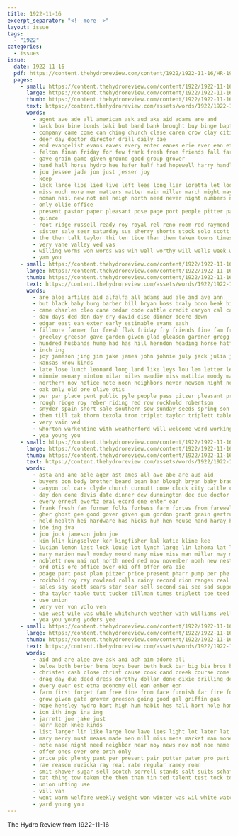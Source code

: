 ```yaml
---
title: 1922-11-16
excerpt_separator: "<!--more-->"
layout: issue
tags:
  - "1922"
categories:
  - issues
issue:
  date: 1922-11-16
  pdf: https://content.thehydroreview.com/content/1922/1922-11-16/HR-1922-11-16.pdf
  pages:
    - small: https://content.thehydroreview.com/content/1922/1922-11-16/small/HR-1922-11-16-01.jpg
      large: https://content.thehydroreview.com/content/1922/1922-11-16/large/HR-1922-11-16-01.jpg
      thumb: https://content.thehydroreview.com/content/1922/1922-11-16/thumbnails/HR-1922-11-16-01.jpg
      text: https://content.thehydroreview.com/assets/words/1922/1922-11-16/HR-1922-11-16-01.txt
      words:
        - agent ave ade all american ask aud ake aid adams are and
        - back boa bine bonds baki but band bank brought buy binge baptist ben brown best board business bert better bor breeze been books berri bran bristow began brief big brothers
        - company came come can ching church clase caren crow clay citizen caine carry certain child columbia cashier chara cash cal con christian cin clas cha col comfort
        - deer day doctor director drill daily dae
        - end evangelist evans eaves every enter eanes erie ever ean etter
        - felton finan friday for few frank fresh from friends fall farm fase first fay former fear full
        - gave grain game given ground good group grover
        - hand hall horse hydro hee hafer half had hopewell harry handle homan hicks has her home heading held heater hool hess huffman head hern hardware hard herrera him
        - jou jessee jade jon just jesser joy
        - keep
        - lack large lips lied live left lees long lier loretta let lodge lad life list last little lynch lose
        - miss much more mer matters matter main miller march might may many members mon men mill made mar market most
        - noman nail new not nel neigh north need never night numbers nee now nation nov novy notice
        - only ollie office
        - present pastor paper pleasant pose page port people pitter pain palmer pauls pope pee pia purcell posh par pitzer peach
        - quince
        - root ridge russell ready roy royal rel reno room red raymond real
        - sister sale seer saturday sus sherry shorts stock solo scott smith son station state ser said street school sunday second she shown shall supply ster shou saving stores see streets supple stove
        - the then talk taylor thi ten tice than them taken towns times thrift town tran too tol tears tonic tam trial
        - very vane valley ved vas
        - willing worms won words was win well worthy will wells week wood wilson wheat with want white west wat world weare why
        - yam you
    - small: https://content.thehydroreview.com/content/1922/1922-11-16/small/HR-1922-11-16-02.jpg
      large: https://content.thehydroreview.com/content/1922/1922-11-16/large/HR-1922-11-16-02.jpg
      thumb: https://content.thehydroreview.com/content/1922/1922-11-16/thumbnails/HR-1922-11-16-02.jpg
      text: https://content.thehydroreview.com/assets/words/1922/1922-11-16/HR-1922-11-16-02.txt
      words:
        - are aloe artiles aid alfalfa all adams aud ale and ave ann
        - but black baby burg barber bill bryan boss braly boon beak binder been branson bertrand bran business bloom bright born bernie buck ben bea bread bull
        - came charles cleo cane cedar code cattle credit canyon cal car church clay cox clerk carl course city colorado chu christmas can corn
        - dau days ded den day dry david dise dinner deere down
        - edgar east ean exter early estimable evans eash
        - fillmore farmer for fresh flak friday fry friends fine fam from foot frid few farms falling fallen field fara
        - greeley greeson gave garden given glad gleason gardner gregg glidewell grain grace gertrud grand george garrison good
        - hundred husbands hume had has hill herndon heading horse hatfield hot her hor how howard hee harvest house har hydro hei hunt hicks head harry home hope horn
        - inch ing
        - joy jameson jing jim jake james john johnie july jack julia jene
        - kansas know kinds
        - late lose lunch leonard long land like leys lou lem letter left last large lister lena living little
        - minnie menary minton milar miles maudie miss matilda moody mas much mil mile most mare many members missouri monday mound market mention merry mules mon mccormick mat morning master milk
        - northern nov notice note noon neighbors never newsom night november north new
        - oak only old ore olive otis
        - per par place pent public pyle people pass pitzer pleasant private past part park pleasure proud
        - rough ridge roy reber riding red row rockhold robertson
        - snyder spain short sale southern sow sunday seeds spring son school see saturday sell sap strain sun south shape sweet sugar soon simmens smell shorts seed supper stone shoe stutzman samples scott strong
        - them till tak thorn texola trom triplet taylor triplett table the town thurs ting texas too tor torn tooth trip
        - very vain ved
        - whorton warkentine with weatherford will welcome word working work wann wayne while weiner was week wheel
        - yea young you
    - small: https://content.thehydroreview.com/content/1922/1922-11-16/small/HR-1922-11-16-03.jpg
      large: https://content.thehydroreview.com/content/1922/1922-11-16/large/HR-1922-11-16-03.jpg
      thumb: https://content.thehydroreview.com/content/1922/1922-11-16/thumbnails/HR-1922-11-16-03.jpg
      text: https://content.thehydroreview.com/assets/words/1922/1922-11-16/HR-1922-11-16-03.txt
      words:
        - asta and ane able ager ast ames all ave abe are aud aid
        - buyers bon body brother beard bean ban blough bryan baby bradley business bow bear best bows boat barber blue bread been bank board better bie bran but block boy
        - canyon col care clyde church curnutt come clock city cattle caller court call cost county chronic cal came cross chas cedar caddo
        - day don done davis date dinner dev dunnington dec due doctor days
        - every ernest evertz eral ecord ene enter ear
        - frank fresh fam former folks forbess farm fortes from farewell friday face fry first found for fee few ford
        - gher ghost gee good gover given gum gordon grant grain gertrude gone
        - held health hei hardware has hicks huh hen house hand haray head heo hot hay hinton hope home had harry hon her happy hees hydro
        - ide ing iva
        - joo jock jameson john joe
        - kim klin kingsolver ker kingfisher kal katie kline kee
        - lucian lemon last lock louie lot lynch large lin lahoma lat lou list lowell little las lose loven
        - mary marion meal monday mound many mise miss man miller may morning mye missouri maud mile most
        - noblett now nai not north need ned nov november noah new nest nice neste notice nor nance necessary nati
        - ord otis ore office over oki off offer ora oie
        - poage part post plan pitzer price present pharr pump per phe purchase potter pee person public por past pan pie pol proud people
        - rockhold roy ray rowland rolls rainy record rion ranges real ruhl reber raid reg rae rav ready red rahe rol raymond rison rans
        - sales say scott sears star sear sell second sai see sad supper stutzman set sat school said street son side season such smith sid sider seal stay sam spain satake seat she surprise still sale special shorts stoves sick sunday
        - tha taylor table tutt tucker tillman times triplett toe teed trip them thro tat tax tie take tho ties tea the tran tase ton
        - use union
        - very ver von volo ven
        - wie west wile was while whitchurch weather with williams well wheat went wife work wood week wil wayt wide write weatherford will william
        - yea you young yoders yee
    - small: https://content.thehydroreview.com/content/1922/1922-11-16/small/HR-1922-11-16-04.jpg
      large: https://content.thehydroreview.com/content/1922/1922-11-16/large/HR-1922-11-16-04.jpg
      thumb: https://content.thehydroreview.com/content/1922/1922-11-16/thumbnails/HR-1922-11-16-04.jpg
      text: https://content.thehydroreview.com/assets/words/1922/1922-11-16/HR-1922-11-16-04.txt
      words:
        - aid and are alee ave ask ani ach aim adore all
        - below both berber buns boys been beth back bar big bia bros bulls boyers buyers bee bot boyer but
        - christen cash close christ cause cook cand creek course come charm chan choice chau can cee case cold cattle
        - drag day due deed dress dorothy dollar done dixie drilling december delco days
        - every ever est etna economy ell ean ember eon
        - farm first forget fam free fine from face furnish far fire for foot found
        - grow given gate grover greeson going good gal griffin gas
        - hope hensley hydro hart high hum habit hes hall hort hole home hove hest heart hamilton hot house honor has hor
        - ion ith ings ina ing
        - jarrett joe jake just
        - karr keen knee kinds
        - list larger lin like large low lave lees light lot later lat
        - mary merry must means made men mill miss mens market man money most marx may
        - note nase night need neighbor near noy news nov not noe name notice nore never now
        - offer ones over ore orth only
        - price pic plenty pant per present pair potter pater pro part page pay pye pines people pleasure plant
        - rae reason ruzicka ray real rate regular ramey roan
        - smit shower sugar sell scotch sorrell stands salt suits schaffner second shoe sins saturday sees sugden such scot stocks standard scott store stock shows season soth suit spring stage smile still service sack sale
        - tat thing tow taken the them than tin ted talent test tock tobe
        - union utting use
        - vill van
        - went warm welfare weekly weight won winter was wil white watch weatherford wool with weeks wallace work well water will
        - yard young you
---
```


The Hydro Review from 1922-11-16

<!--more-->

